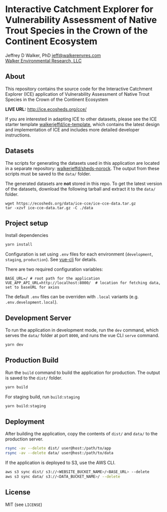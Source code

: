 # Interactive Catchment Explorer for Vulnerability Assessment of Native Trout Species in the Crown of the Continent Ecosystem

Jeffrey D Walker, PhD <jeff@walkerenvres.com>  
[Walker Environmental Research, LLC](https://walkerenvres.com)

## About

This repository contains the source code for the Interactive Catchment Explorer (ICE) application of Vulnerability Assessment of Native Trout Species in the Crown of the Continent Ecosystem

**LIVE URL:** http://ice.ecosheds.org/cce/

If you are interested in adapting ICE to other datasets, please see the ICE starter template [walkerjeffd/ice-template](https://github.com/walkerjeffd/ice-template), which contains the latest design and implementation of ICE and includes more detailed developer instructions.

## Datasets

The scripts for generating the datasets used in this application are located in a separate repository: [walkerjeffd/sheds-norock](https://github.com/walkerjeffd/sheds-norock). The output from these scripts must be saved to the `data/` folder.

The generated datasets are **not** stored in this repo. To get the latest version of the datasets, download the following tarball and extract it to the `data/` folder.

```
wget https://ecosheds.org/data/ice-cce/ice-cce-data.tar.gz
tar -xzvf ice-cce-data.tar.gz -C ./data
```

## Project setup

Install dependencies

```sh
yarn install
```

Configuration is set using `.env` files for each environment (`development`, `staging`, `production`). See [vue-cli](https://cli.vuejs.org/guide/mode-and-env.html) for details.

There are two required configuration variables:

```
BASE_URL=/ # root path for the application
VUE_APP_API_URL=http://localhost:8000/  # location for fetching data, set to baseURL for axios
```

The default `.env` files can be overriden with `.local` variants (e.g. `.env.development.local`).

## Development Server

To run the application in development mode, run the `dev` command, which serves the `data/` folder at port `8000`, and runs the vue CLI `serve` command.

```sh
yarn dev
```

## Production Build

Run the `build` command to build the application for production. The output is saved to the `dist/` folder.

```sh
yarn build
```

For staging build, run `build:staging`

```sh
yarn build:staging
```

## Deployment

After building the application, copy the contents of `dist/` and `data/` to the production server.

```sh
rsync -av --delete dist/ user@host:/path/to/app
rsync -av --delete data/ user@host:/path/to/data
```

If the application is deployed to S3, use the AWS CLI.

```sh
aws s3 sync dist/ s3://<WEBSITE_BUCKET_NAME>/<BASE_URL> --delete
aws s3 sync data/ s3://<DATA_BUCKET_NAME>/ --delete
```

## License

MIT (see `LICENSE`)
